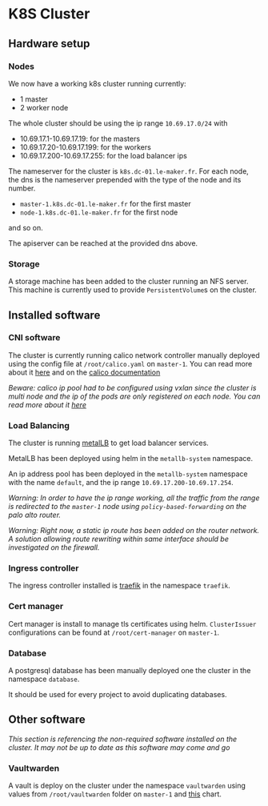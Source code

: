 # K8S Cluster

## Hardware setup

### Nodes

We now have a working k8s cluster running currently:
- 1 master
- 2 worker node

The whole cluster should be using the ip range
`10.69.17.0/24`
with
- 10.69.17.1-10.69.17.19: for the masters
- 10.69.17.20-10.69.17.199: for the workers
- 10.69.17.200-10.69.17.255: for the load balancer ips

The nameserver for the cluster is `k8s.dc-01.le-maker.fr`.
For each node, the dns is the nameserver prepended with the type
of the node and its number.
- `master-1.k8s.dc-01.le-maker.fr` for the first master
- `node-1.k8s.dc-01.le-maker.fr` for the first node

and so on.

The apiserver can be reached at the provided dns above.

### Storage

A storage machine has been added to the cluster running an NFS
server. This machine is currently used to provide `PersistentVolume`s
on the cluster.

## Installed software

### CNI software 

The cluster is currently running calico network controller
manually deployed using the config file at `/root/calico.yaml` on
`master-1`.
You can read more about it [here](https://www.golinuxcloud.com/calico-kubernetes/)
and on the [calico documentation](https://docs.tigera.io/calico/latest/about/)

*Beware: calico ip pool had to be configured using vxlan since
the cluster is multi node and the ip of the pods are only registered
on each node. You can read more about it [here](https://docs.tigera.io/calico/latest/networking/configuring/vxlan-ipip)*

### Load Balancing

The cluster is running [metalLB](https://metallb.universe.tf/) to get load
balancer services.

MetalLB has been deployed using helm in the `metallb-system` namespace.

An ip address pool has been deployed in the `metallb-system` namespace with
the name `default`, and the ip range `10.69.17.200-10.69.17.254`.

*Warning: In order to have the ip range working, all the traffic from
the range is redirected to the `master-1` node using `policy-based-forwarding`
on the palo alto router.*

*Warning: Right now, a static ip route has been added on the router network.
A solution allowing route rewriting within same interface should be
investigated on the firewall.*

### Ingress controller

The ingress controller installed is
[traefik](https://platform9.com/learn/v1.0/tutorials/traefik-ingress)
in the namespace `traefik`.

### Cert manager

Cert manager is install to manage tls certificates using helm.
`ClusterIssuer` configurations can be found at `/root/cert-manager`
on `master-1`.

### Database

A postgresql database has been manually deployed
one the cluster in the namespace `database`.

It should be used for every project to avoid duplicating databases.

## Other software

*This section is referencing the non-required software
installed on the cluster. It may not be up to date as this
software may come and go*

### Vaultwarden

A vault is deploy on the cluster under the namespace
`vaultwarden` using values from `/root/vaultwarden`
folder on `master-1` and [this](https://github.com/guerzon/vaultwarden) chart.
